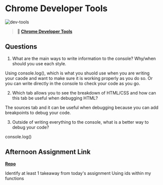 # Chrome Developer Tools

![dev-tools](https://bcw.blob.core.windows.net/public/img/lesson-images/4571780153354770)

> **📖 [Chrome Developer Tools](https://codeworksacademy.com/fs-student-guide/resources/wk2/03-Chrome-Dev-Tools)**

## Questions

1. What are the main ways to write information to the console? Why/when should you use each style.

Using console.log(), which is what you shuold use when you are writing your caode and want to make sure it is working properly as you do so. Or you can write directly in the console to check your code as you go.

2. Which tab allows you to see the breakdown of HTML/CSS and how can this tab be useful when debugging HTML?

The sources tab and it can be useful when debugging because you can add breakpoints to debug your code.

3. Outside of writing everything to the console, what is a better way to debug your code?

console.log()

## Afternoon Assignment Link

**[Repo](https://github.com/DrakeGraham4/icecreamparlor)**

Identify at least 1 takeaway from today's assignment
Using ids within my functions

